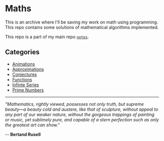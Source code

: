 # Maths

This is an archive where I'll be saving my work on math using programming. This repo contains some solutions of mathematical algorithms implemented.

This repo is a part of my main repo [`notes`](https://github.com/Sarthak2143/notes).

## Categories

- [Animations](src/animations)
- [Approximations](src/approximations)
- [Conjectures](src/conjectures)
- [Functions](src/functions)
- [Infinte Series](src/infinite_series)
- [Prime Numbers](src/prime_numbers)

---

*"Mathematics, rightly viewed, possesses not only truth, but supreme beauty—a beauty cold and austere, like that of sculpture, without appeal to any part of our weaker nature, without the gorgeous trappings of painting or music, yet sublimely pure, and capable of a stern perfection such as only the greatest art can show."*    

-- **Bertand Rusell**
